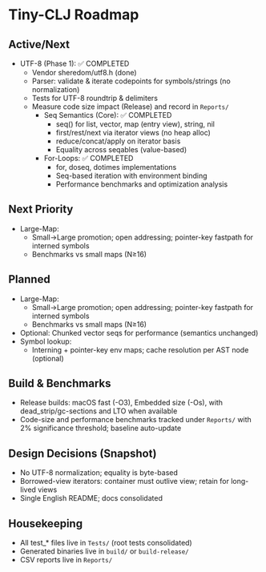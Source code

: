 Tiny-CLJ Roadmap
================

Active/Next
-----------
- UTF-8 (Phase 1): ✅ COMPLETED
  - Vendor sheredom/utf8.h (done)
  - Parser: validate & iterate codepoints for symbols/strings (no normalization)
  - Tests for UTF-8 roundtrip & delimiters
  - Measure code size impact (Release) and record in `Reports/`
       - Seq Semantics (Core): ✅ COMPLETED
         - seq() for list, vector, map (entry view), string, nil
         - first/rest/next via iterator views (no heap alloc)
         - reduce/concat/apply on iterator basis
         - Equality across seqables (value-based)
       - For-Loops: ✅ COMPLETED
         - for, doseq, dotimes implementations
         - Seq-based iteration with environment binding
         - Performance benchmarks and optimization analysis

Next Priority
-------------
- Large-Map:
  - Small→Large promotion; open addressing; pointer-key fastpath for interned symbols
  - Benchmarks vs small maps (N≥16)

Planned
-------
- Large-Map:
  - Small→Large promotion; open addressing; pointer-key fastpath for interned symbols
  - Benchmarks vs small maps (N≥16)
- Optional: Chunked vector seqs for performance (semantics unchanged)
- Symbol lookup:
  - Interning + pointer-key env maps; cache resolution per AST node (optional)

Build & Benchmarks
------------------
- Release builds: macOS fast (-O3), Embedded size (-Os), with dead_strip/gc-sections and LTO when available
- Code-size and performance benchmarks tracked under `Reports/` with 2% significance threshold; baseline auto-update

Design Decisions (Snapshot)
---------------------------
- No UTF-8 normalization; equality is byte-based
- Borrowed-view iterators: container must outlive view; retain for long-lived views
- Single English README; docs consolidated

Housekeeping
------------
- All test_* files live in `Tests/` (root tests consolidated)
- Generated binaries live in `build/` or `build-release/`
- CSV reports live in `Reports/`

